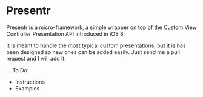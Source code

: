 # Presentr

Presentr is a micro-framework, a simple wrapper on top of the Custom View Controller Presentation API introduced in iOS 8.

It is meant to handle the most typical custom presentations, but it is has been designed so new ones can be added easily.
Just send me a pull request and I will add it.

...
To Do:
- Instructions
- Examples

